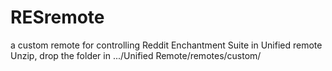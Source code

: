 # RESremote
a custom remote for controlling Reddit Enchantment Suite in Unified remote
Unzip, drop the folder in .../Unified Remote/remotes/custom/
